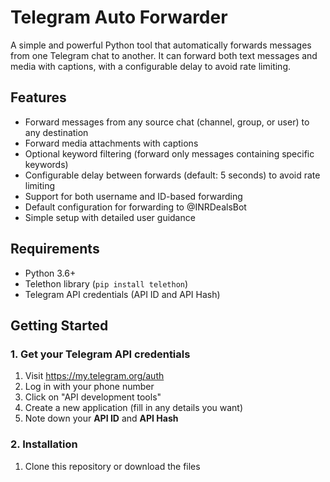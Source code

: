 # Telegram Auto Forwarder

A simple and powerful Python tool that automatically forwards messages from one Telegram chat to another. It can forward both text messages and media with captions, with a configurable delay to avoid rate limiting.

## Features

- Forward messages from any source chat (channel, group, or user) to any destination
- Forward media attachments with captions
- Optional keyword filtering (forward only messages containing specific keywords)
- Configurable delay between forwards (default: 5 seconds) to avoid rate limiting
- Support for both username and ID-based forwarding
- Default configuration for forwarding to @INRDealsBot
- Simple setup with detailed user guidance

## Requirements

- Python 3.6+
- Telethon library (`pip install telethon`)
- Telegram API credentials (API ID and API Hash)

## Getting Started

### 1. Get your Telegram API credentials

1. Visit https://my.telegram.org/auth
2. Log in with your phone number
3. Click on "API development tools"
4. Create a new application (fill in any details you want)
5. Note down your **API ID** and **API Hash**

### 2. Installation

1. Clone this repository or download the files